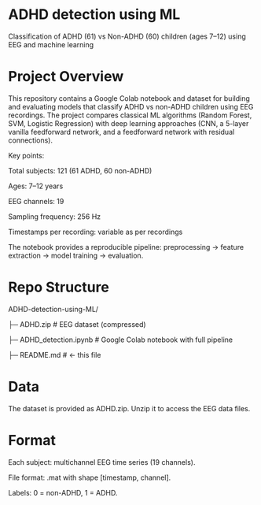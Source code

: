 # ADHD detection using ML 
Classification of ADHD (61) vs Non-ADHD (60) children (ages 7–12) using EEG and machine learning

# Project Overview
This repository contains a Google Colab notebook and dataset for building and evaluating models that classify ADHD vs non-ADHD children using EEG recordings. The project compares classical ML algorithms (Random Forest, SVM, Logistic Regression) with deep learning approaches (CNN, a 5-layer vanilla feedforward network, and a feedforward network with residual connections).

Key points:

Total subjects: 121 (61 ADHD, 60 non-ADHD)

Ages: 7–12 years

EEG channels: 19

Sampling frequency: 256 Hz

Timestamps per recording: variable as per recordings

The notebook provides a reproducible pipeline: preprocessing → feature extraction → model training → evaluation.

# Repo Structure

ADHD-detection-using-ML/

├─ ADHD.zip # EEG dataset (compressed)

├─ ADHD_detection.ipynb # Google Colab notebook with full pipeline

├─ README.md # ← this file

# Data

The dataset is provided as ADHD.zip. Unzip it to access the EEG data files.

# Format

Each subject: multichannel EEG time series (19 channels).

File format: .mat with shape [timestamp, channel].

Labels: 0 = non-ADHD, 1 = ADHD.
